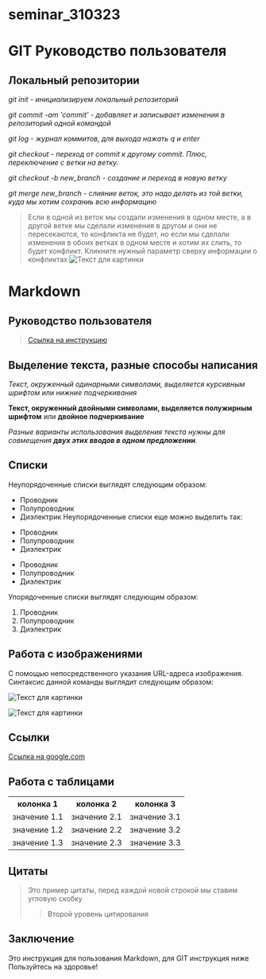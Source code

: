 # seminar_310323

# GIT Руководство пользователя

## Локальный репозитории

_git init - инициализируем локальный репозиторий_

_git commit -am 'commit' - добавляет и записывает изменения в репозиторий одной командой_

_git log - журнал коммитов, для выхода нажать q и enter_

_git checkout - переход от commit к другому commit. Плюс, переключение с ветки на ветку._

_git checkout -b new_branch - создание и переход в новую ветку_

_git merge new_branch - слияние веток, это надо делать из той ветки, куда мы хотим сохраниь всю информацию_

> Если в одной из веток мы создали изменения в одном месте, а в другой ветке мы сделали изменения в другом и они не пересекаются, то конфликта не будет, но если мы сделали изменения в обоих ветках в одном месте и хотим их слить, то будет конфликт. Кликните нужный параметр сверху информации о конфликтах
> ![Текст для картинки](002.jpg)

# Markdown

## Руководство пользователя

> [Ссылка на инструкцию](https://gist.github.com/Jekins/2bf2d0638163f1294637#Images 'Руководство по оформлению Markdown файлов')

## Выделение текста, разные способы написания

_Текст, окруженный одинарными символами, выделяется курсивным шрифтом_ или _нижние подчеркивания_

**Текст, окруженный двойными символами, выделяется полужирным шрифтом** или **двойное подчеркивание**

_Разные варианты использования выделения текста нужны для совмещения **двух этих вводов в одном предложении**._

## Списки

Неупорядоченные списки выглядят следующим образом:

- Проводник
- Полупроводник
- Диэлектрик
  Неупорядоченные списки еще можно выделить так:

* Проводник
* Полупроводник
* Диэлектрик

- Проводник
- Полупроводник
- Диэлектрик

Упорядоченные списки выглядят следующим образом:

1. Проводник
2. Полупроводник
3. Диэлектрик

## Работа с изображениями

С помощью непосредственного указания URL-адреса изображения. Синтаксис данной команды выглядит следующим образом:

![Текст для картинки](001.jpg)

![Текст для картинки](001.jpg 'Картинка лежит в этой же папке')

## Ссылки

[Ссылка на google.com](http://google.com/ 'Необязательная подсказка')

## Работа с таблицами

<table>
    <tr>
        <th>колонка 1</th>
        <th>колонка 2</th>
        <th>колонка 3</th>
    </tr>
    <tr>
        <td>значение 1.1</td>
        <td>значение 2.1</td>
        <td>значение 3.1</td>
    </tr>
    <tr>
        <td>значение 1.2</td>
        <td>значение 2.2</td>
        <td>значение 3.2</td>
    </tr>
    <tr>
        <td>значение 1.3</td>
        <td>значение 2.3</td>
        <td>значение 3.3</td>
    </tr>
</table>

## Цитаты

> Это пример цитаты, перед каждой новой строкой
> мы ставим угловую скобку
>
> > Второй уровень цитирования

## Заключение

Это инструкция для пользования Markdown, для GIT инструкция ниже
Пользуйтесь на здоровье!
